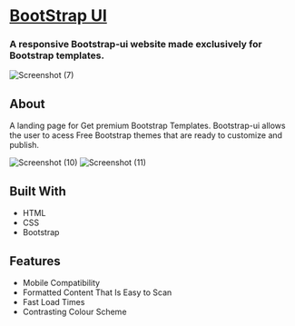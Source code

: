 # [BootStrap UI](https://bootstrap-ui-landig.netlify.app/)
### A responsive Bootstrap-ui website made exclusively for Bootstrap templates.
![Screenshot (7)](https://user-images.githubusercontent.com/96516021/185742338-8ee90e95-512b-49f0-b3a0-f59eaf733893.png)
## About
A landing page for Get premium Bootstrap Templates. Bootstrap-ui allows the user to acess Free Bootstrap themes that are ready to customize and publish. 

![Screenshot (10)](https://user-images.githubusercontent.com/96516021/185742405-d373fed3-7113-4942-b95c-8785a77e0550.png) ![Screenshot (11)](https://user-images.githubusercontent.com/96516021/185742380-06332c34-ceee-4a8d-bcb3-0575a010c374.png)


## Built With
- HTML
- CSS
- Bootstrap
## Features
- Mobile Compatibility
- Formatted Content That Is Easy to Scan
- Fast Load Times
- Contrasting Colour Scheme
